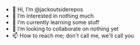 - 👋 Hi, I’m @jackoutsiderepos
- 👀 I’m interested in nothing much
- 🌱 I’m currently learning some stuff
- 💞️ I’m looking to collaborate on nothing yet
- 📫 How to reach me; don't call me, we'll call you

<!---
jackoutsiderepos/jackoutsiderepos is a ✨ special ✨ repository because its `README.md` (this file) appears on your GitHub profile.
You can click the Preview link to take a look at your changes.
--->
